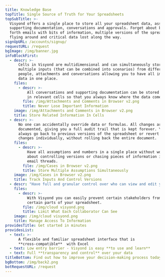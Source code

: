 ```yaml
---
title: Knowledge Base
topTitle: Single Source of Truth for Your Spreadsheets
topSubTitle: >-
  Visyond offers a single place to store all your spreadsheet data, assumptions,
  supporting documentation, conversations and approvals. Forget about back &
  forth emails with bits of information, multiple versions of the spreadsheet
  flying around and critical data lost along the way.
signUpURL: /accounts/signup/
requestURL: /request
bgImage: /img/banner.jpg
infoBlockFirst:
  - descr: >-
      Cells in Visyond are multidimensional and can simultaneously store
      multiple inputs (that can be combined into scenarios) from different
      people, attachments and conversations allowing you to have all important
      data in one place.
    files:
      - descr: >-
          All conversations and supporting documentation can be stored directly
          in relevant cells so that you always know where the data comes from.
        file: /img/Attachments and Comments in Browser v2.png
        title: Never Lose Important Information
    image: /img/Attachments and Comments in Browser v2.png
    title: Store Related Information In Cells
  - descr: >-
      No one can accidentally override data or formulas. All changes are
      documented, giving you a full audit trail that is kept forever. You can
      always go back to previous versions of the spreadsheet or revert any
      changes individually, without rolling back the entire document.
    files:
      - descr: >-
          Have all assumptions and numbers in a single place without worrying
          about controlling versions or chasing pieces of information in long
          email threads.
        file: /img/Cases in Browser v2.png
        title: Store Multiple Assumptions Simultaneously
    image: /img/Cases in Browser v2.png
    title: Track Inputs And Control Versions
  - descr: "Have full and granular control over who can view and edit your spreadsheets or presentations. Restrict permissions to just certain cells, worksheets, presentation slides or linked reports, no one can share your spreadsheet without your explicit approval.\r\n"
    files:
      - descr: >-
          With Visyond you can easily prevent certain stakeholders from seeing
          certain parts of your spreadsheet.
        file: /img/cloud visyond.png
        title: Limit What Each Collaborator Can See
    image: /img/cloud visyond.png
    title: Manage Access To Information
providesTitle: Get started in minutes
providesList:
  - text: >-
      A flexible and familiar spreadsheet interface that is
      **cross-compatible**  with Excel
  - text: Low entry barrier - Visyond is easy **to use and learn**
  - text: Full **transparency and control** over your data
titleBottom: Find out how to improve your decision-making process today
bgBottom: /img/back2.png
botRequestURL: /request
---
```


